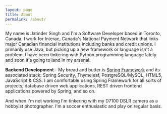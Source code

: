 ```yaml
---
layout: page
title: About
permalink: /about/
---
```


My name is Jatinder Singh and I'm a Software Developer based in Toronto, Canada. I work for Interac, Canada's National Payment Network that links major Canadian financial institutions including banks and credit unions. I primarily use Java, but picking up a new framework or language isn't a problem. I have been tinkering with Python programming language lately and soon it's going to land in my arsenal.

<strong>Backend Development</strong> - My bread and butter is <a href="https://spring.io/">Spring Framework</a> and its associated stack: Spring Security, Thymeleaf, PostgreSQL/MySQL, HTML5, JavaScript &amp; CSS. I am comfortable using Spring Framework for all sorts of projects; database driven web applications, REST driven frontend applications powered by Spring, and so on.

And when I'm not working I'm tinkering with my D7100 DSLR camera as a hobbyist photographer. I'm a soccer enthusiastic and play on regular basis. 